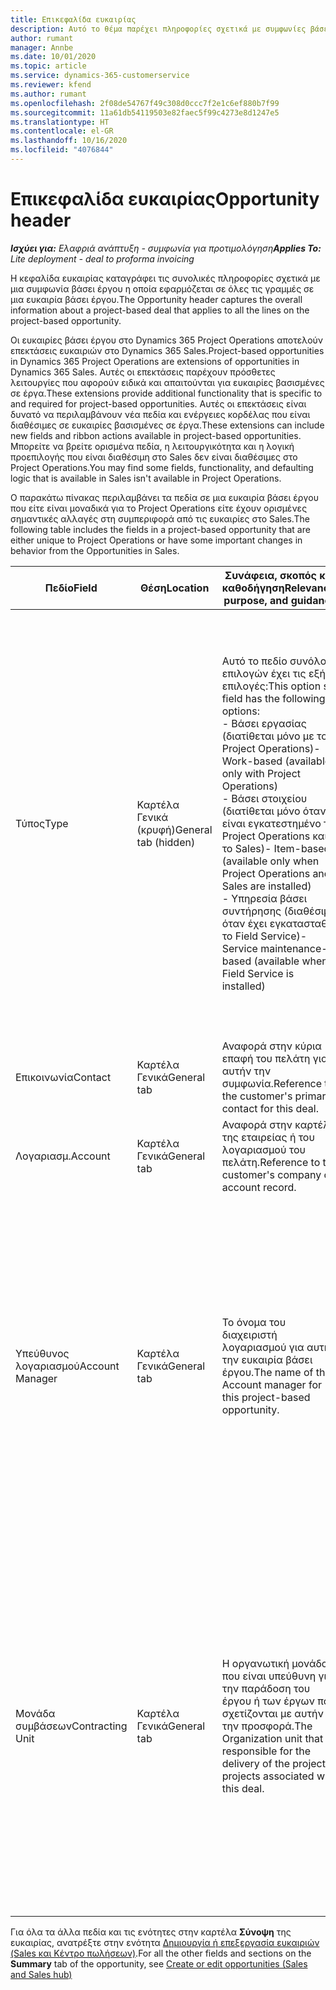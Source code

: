 ```yaml
---
title: Επικεφαλίδα ευκαιρίας
description: Αυτό το θέμα παρέχει πληροφορίες σχετικά με συμφωνίες βάσει έργου και με γραμμές ευκαιριών βάσει έργου.
author: rumant
manager: Annbe
ms.date: 10/01/2020
ms.topic: article
ms.service: dynamics-365-customerservice
ms.reviewer: kfend
ms.author: rumant
ms.openlocfilehash: 2f08de54767f49c308d0ccc7f2e1c6ef880b7f99
ms.sourcegitcommit: 11a61db54119503e82faec5f99c4273e8d1247e5
ms.translationtype: HT
ms.contentlocale: el-GR
ms.lasthandoff: 10/16/2020
ms.locfileid: "4076844"
---
```

# <a name="opportunity-header"></a><span data-ttu-id="cff1f-103">Επικεφαλίδα ευκαιρίας</span><span class="sxs-lookup"><span data-stu-id="cff1f-103">Opportunity header</span></span>

<span data-ttu-id="cff1f-104">_**Ισχύει για:** Ελαφριά ανάπτυξη - συμφωνία για προτιμολόγηση_</span><span class="sxs-lookup"><span data-stu-id="cff1f-104">_**Applies To:** Lite deployment - deal to proforma invoicing_</span></span>

<span data-ttu-id="cff1f-105">Η κεφαλίδα ευκαιρίας καταγράφει τις συνολικές πληροφορίες σχετικά με μια συμφωνία βάσει έργου η οποία εφαρμόζεται σε όλες τις γραμμές σε μια ευκαιρία βάσει έργου.</span><span class="sxs-lookup"><span data-stu-id="cff1f-105">The Opportunity header captures the overall information about a project-based deal that applies to all the lines on the project-based opportunity.</span></span>

<span data-ttu-id="cff1f-106">Οι ευκαιρίες βάσει έργου στο Dynamics 365 Project Operations αποτελούν επεκτάσεις ευκαιριών στο Dynamics 365 Sales.</span><span class="sxs-lookup"><span data-stu-id="cff1f-106">Project-based opportunities in Dynamics 365 Project Operations are extensions of opportunities in Dynamics 365 Sales.</span></span> <span data-ttu-id="cff1f-107">Αυτές οι επεκτάσεις παρέχουν πρόσθετες λειτουργίες που αφορούν ειδικά και απαιτούνται για ευκαιρίες βασισμένες σε έργα.</span><span class="sxs-lookup"><span data-stu-id="cff1f-107">These extensions provide additional functionality that is specific to and required for project-based opportunities.</span></span> <span data-ttu-id="cff1f-108">Αυτές οι επεκτάσεις είναι δυνατό να περιλαμβάνουν νέα πεδία και ενέργειες κορδέλας που είναι διαθέσιμες σε ευκαιρίες βασισμένες σε έργα.</span><span class="sxs-lookup"><span data-stu-id="cff1f-108">These extensions can include new fields and ribbon actions available in project-based opportunities.</span></span> <span data-ttu-id="cff1f-109">Μπορείτε να βρείτε ορισμένα πεδία, η λειτουργικότητα και η λογική προεπιλογής που είναι διαθέσιμη στο Sales δεν είναι διαθέσιμες στο Project Operations.</span><span class="sxs-lookup"><span data-stu-id="cff1f-109">You may find some fields, functionality, and defaulting logic that is available in Sales isn't available in Project Operations.</span></span>

<span data-ttu-id="cff1f-110">Ο παρακάτω πίνακας περιλαμβάνει τα πεδία σε μια ευκαιρία βάσει έργου που είτε είναι μοναδικά για το Project Operations είτε έχουν ορισμένες σημαντικές αλλαγές στη συμπεριφορά από τις ευκαιρίες στο Sales.</span><span class="sxs-lookup"><span data-stu-id="cff1f-110">The following table includes the fields in a project-based opportunity that are either unique to Project Operations or have some important changes in behavior from the Opportunities in Sales.</span></span>

| <span data-ttu-id="cff1f-111">**Πεδίο**</span><span class="sxs-lookup"><span data-stu-id="cff1f-111">**Field**</span></span> | <span data-ttu-id="cff1f-112">**Θέση**</span><span class="sxs-lookup"><span data-stu-id="cff1f-112">**Location**</span></span> | <span data-ttu-id="cff1f-113">**Συνάφεια, σκοπός και καθοδήγηση**</span><span class="sxs-lookup"><span data-stu-id="cff1f-113">**Relevance, purpose, and guidance**</span></span> | <span data-ttu-id="cff1f-114">**Κατάντη επίπτωση**</span><span class="sxs-lookup"><span data-stu-id="cff1f-114">**Downstream impact**</span></span> |
| --- | --- | --- | --- |
| <span data-ttu-id="cff1f-115">Τύπος</span><span class="sxs-lookup"><span data-stu-id="cff1f-115">Type</span></span> | <span data-ttu-id="cff1f-116">Καρτέλα Γενικά (κρυφή)</span><span class="sxs-lookup"><span data-stu-id="cff1f-116">General tab (hidden)</span></span> | <span data-ttu-id="cff1f-117">Αυτό το πεδίο συνόλου επιλογών έχει τις εξής επιλογές:</span><span class="sxs-lookup"><span data-stu-id="cff1f-117">This option set field has the following options:</span></span></br><span data-ttu-id="cff1f-118">- Βάσει εργασίας (διατίθεται μόνο με το Project Operations)</span><span class="sxs-lookup"><span data-stu-id="cff1f-118">- Work-based (available only with Project Operations)</span></span></br><span data-ttu-id="cff1f-119">- Βάσει στοιχείου (διατίθεται μόνο όταν είναι εγκατεστημένο το Project Operations και το Sales)</span><span class="sxs-lookup"><span data-stu-id="cff1f-119">- Item-based (available only when Project Operations and Sales are installed)</span></span></br><span data-ttu-id="cff1f-120">- Υπηρεσία βάσει συντήρησης (διαθέσιμη όταν έχει εγκατασταθεί το Field Service)</span><span class="sxs-lookup"><span data-stu-id="cff1f-120">- Service maintenance-based (available when Field Service is installed)</span></span> | <span data-ttu-id="cff1f-121">Όταν χρησιμοποιείτε την εφαρμογή Project Operations, η τιμή αυτού του πεδίου ορίζεται αυτόματα σε **Βάσει εργασίας** και ταξινομείται η ευκαιρία ως βασισμένη σε έργο.</span><span class="sxs-lookup"><span data-stu-id="cff1f-121">When you use Project Operations, this field value is automatically set to **Work-based** which classifies the Opportunity as project-based.</span></span> <span data-ttu-id="cff1f-122">Μια ευκαιρία πρέπει να βασίζεται σε έργο για την ενεργοποίηση όλων των επεκτάσεων και των λειτουργιών που αφορούν το έργο στην κατάντη διαδικασία πωλήσεων για αυτήν τη συμφωνία.</span><span class="sxs-lookup"><span data-stu-id="cff1f-122">An Opportunity should be project-based to enable all project-specific extensions and functionality in the downstream sales process for this deal.</span></span> |
| <span data-ttu-id="cff1f-123">Επικοινωνία</span><span class="sxs-lookup"><span data-stu-id="cff1f-123">Contact</span></span> | <span data-ttu-id="cff1f-124">Καρτέλα Γενικά</span><span class="sxs-lookup"><span data-stu-id="cff1f-124">General tab</span></span> | <span data-ttu-id="cff1f-125">Αναφορά στην κύρια επαφή του πελάτη για αυτήν την συμφωνία.</span><span class="sxs-lookup"><span data-stu-id="cff1f-125">Reference to the customer's primary contact for this deal.</span></span> | |
| <span data-ttu-id="cff1f-126">Λογαριασμ.</span><span class="sxs-lookup"><span data-stu-id="cff1f-126">Account</span></span> | <span data-ttu-id="cff1f-127">Καρτέλα Γενικά</span><span class="sxs-lookup"><span data-stu-id="cff1f-127">General tab</span></span> | <span data-ttu-id="cff1f-128">Αναφορά στην καρτέλα της εταιρείας ή του λογαριασμού του πελάτη.</span><span class="sxs-lookup"><span data-stu-id="cff1f-128">Reference to the customer's company or account record.</span></span> | |
| <span data-ttu-id="cff1f-129">Υπεύθυνος λογαριασμού</span><span class="sxs-lookup"><span data-stu-id="cff1f-129">Account Manager</span></span> | <span data-ttu-id="cff1f-130">Καρτέλα Γενικά</span><span class="sxs-lookup"><span data-stu-id="cff1f-130">General tab</span></span> | <span data-ttu-id="cff1f-131">Το όνομα του διαχειριστή λογαριασμού για αυτήν την ευκαιρία βάσει έργου.</span><span class="sxs-lookup"><span data-stu-id="cff1f-131">The name of the Account manager for this project-based opportunity.</span></span> | <span data-ttu-id="cff1f-132">Ο διαχειριστής λογαριασμού είναι υπεύθυνος για τη διαχείριση της σχέσης με τον πελάτη μέσω της ολοκλήρωσης αυτού του έργου.</span><span class="sxs-lookup"><span data-stu-id="cff1f-132">The Account manager is responsible for managing the relationship with the customer through the completion of this project.</span></span> <span data-ttu-id="cff1f-133">Με βάση την καρτέλα πόρου με δυνατότητα κράτησης που έχει συνδεθεί με τον διαχειριστή λογαριασμών, η μονάδα σύμβασης είναι προεπιλεγμένη.</span><span class="sxs-lookup"><span data-stu-id="cff1f-133">Based on the bookable resource record tied to the Account manager, the contracting unit is defaulted.</span></span> |
| <span data-ttu-id="cff1f-134">Μονάδα συμβάσεων</span><span class="sxs-lookup"><span data-stu-id="cff1f-134">Contracting Unit</span></span> | <span data-ttu-id="cff1f-135">Καρτέλα Γενικά</span><span class="sxs-lookup"><span data-stu-id="cff1f-135">General tab</span></span> | <span data-ttu-id="cff1f-136">Η οργανωτική μονάδα που είναι υπεύθυνη για την παράδοση του έργου ή των έργων που σχετίζονται με αυτήν την προσφορά.</span><span class="sxs-lookup"><span data-stu-id="cff1f-136">The Organization unit that is responsible for the delivery of the project or projects associated with this deal.</span></span> | <span data-ttu-id="cff1f-137">Η μονάδα σύμβασης είναι η διεύθυνση της εταιρείας που θα ολοκληρώσει το/τα έργο/α μετά το κλείσιμο της υπόθεσης.</span><span class="sxs-lookup"><span data-stu-id="cff1f-137">The contracting unit is the division of the company that will complete the project(s) after the deal is closed.</span></span> <span data-ttu-id="cff1f-138">Κάθε αναθέτουσα μονάδα έχει νόμισμα και αυτή η νομισματική μονάδα χρησιμοποιείται για την αναφορά εκτιμώμενων και πραγματικών δαπανών που πραγματοποιήθηκαν κατά την εκτέλεση του έργου.</span><span class="sxs-lookup"><span data-stu-id="cff1f-138">Every contracting unit has a currency, and this currency is used to report estimated and actual costs incurred during the project.</span></span> |

<span data-ttu-id="cff1f-139">Για όλα τα άλλα πεδία και τις ενότητες στην καρτέλα **Σύνοψη** της ευκαιρίας, ανατρέξτε στην ενότητα [Δημιουργία ή επεξεργασία ευκαιριών (Sales και Κέντρο πωλήσεων)](https://docs.microsoft.com/dynamics365/sales-enterprise/create-edit-opportunity-sales).</span><span class="sxs-lookup"><span data-stu-id="cff1f-139">For all the other fields and sections on the **Summary** tab of the opportunity, see [Create or edit opportunities (Sales and Sales hub)](https://docs.microsoft.com/dynamics365/sales-enterprise/create-edit-opportunity-sales)</span></span>
